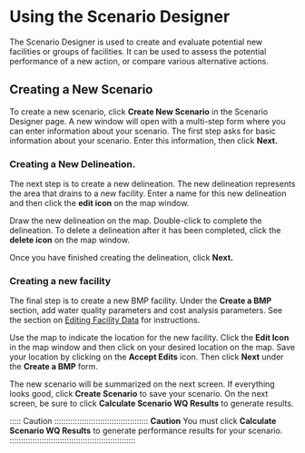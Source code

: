 # Using the Scenario Designer 

The Scenario Designer is used to create and evaluate potential new facilities or groups of facilities. It can be used to assess the potential performance of a new action, or compare various alternative actions. 

## Creating a New Scenario 

To create a new scenario, click **Create New Scenario** in the Scenario Designer page. A new window will open with a multi-step form where you can enter information about your scenario. The first step asks for basic information about your scenario. Enter this information, then click **Next.** 

### Creating a New Delineation. 

The next step is to create a new delineation. The new delineation represents the area that drains to a new facility. Enter a name for this new delineation and then click the **edit icon** on the map window. 

Draw the new delineation on the map. Double-click to complete the delineation. To delete a delineation after it has been completed, click the **delete icon** on the map window. 

Once you have finished creating the delineation, click **Next.**

### Creating a new facility  

The final step is to create a new BMP facility. Under the **Create a BMP** section, add water quality parameters and cost analysis parameters. See the section on [Editing Facility Data](#editing_facility_data) for instructions. 

Use the map to indicate the location for the new facility. Click the **Edit Icon** in the map window and then click on your desired location on the map. Save your location by clicking on the **Accept Edits** icon. Then click **Next** under the **Create a BMP** form. 

The new scenario will be summarized on the next screen. If everything looks good, click **Create Scenario** to save your scenario. On the next screen, be sure to click **Calculate Scenario WQ Results** to generate results. 

::::: Caution :::::::::::::::::::::::::::::::::::::::::
**Caution** You must click **Calculate Scenario WQ Results** to generate performance results for your scenario. 
:::::::::::::::::::::::::::::::::::::::::::::::::::::::
